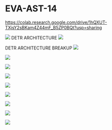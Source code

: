 # EVA-AST-14

https://colab.research.google.com/drive/1hQXUT-TXjsY2sBKam4Z44mF_B5ZP0BQt?usp=sharing

![](/images/notes1.jpg)
DETR ARCHITECTURE
![](/images/detr10.png)

DETR ARCHITECTURE BREAKUP
![](/images/detr1.png)

![](/images/detr2.png)

![](/images/notes2.jpg)

![](/images/detr3.png)

![](/images/notes3.jpg)

![](/images/detr4.png)

![](/images/detr5.png)

![](/images/detr6.png)

![](/images/detr7.png)


